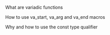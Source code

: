 What are variadic functions

How to use va_start, va_arg and va_end macros

Why and how to use the const type qualifier
